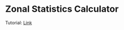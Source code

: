 # Zonal Statistics Calculator
 
Tutorial: <a href="https://docs.google.com/presentation/d/1-ZbuHjjaAfntVAjgFVXOMoflJz-GJLPOgdreMDI8mX0/edit?usp=sharing">Link</a>
